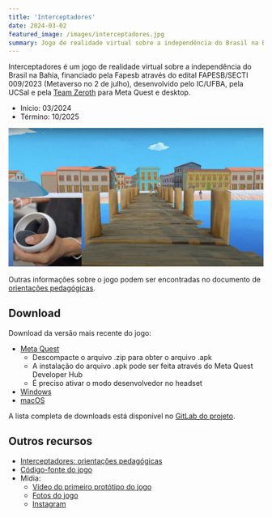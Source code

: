 ```yaml
---
title: 'Interceptadores'
date: 2024-03-02
featured_image: /images/interceptadores.jpg
summary: Jogo de realidade virtual sobre a independência do Brasil na Bahia
---
```


Interceptadores é um jogo de realidade virtual sobre a independência do Brasil na Bahia, financiado pela Fapesb através do edital FAPESB/SECTI 009/2023 (Metaverso no 2 de julho), desenvolvido pelo IC/UFBA, pela UCSal e pela [Team Zeroth](http://zeroth.team/) para Meta Quest e desktop.

<!--more-->

- Início: 03/2024
- Término: 10/2025

![Tela do Interceptadores](/images/interceptadores.jpg)

Outras informações sobre o jogo podem ser encontradas no documento de [orientações pedagógicas](https://meta-ufba.gitlab.io/docs_interceptadores).

## Download

Download da versão mais recente do jogo:

- [Meta Quest](https://gitlab.com/meta-ufba/interceptadores/-/jobs/artifacts/master/download?job=build-android)
  - Descompacte o arquivo .zip para obter o arquivo .apk
  - A instalação do arquivo .apk pode ser feita através do Meta Quest Developer Hub
  - É preciso ativar o modo desenvolvedor no headset
- [Windows](https://gitlab.com/meta-ufba/interceptadores/-/jobs/artifacts/master/download?job=build-StandaloneWindows64)
- [macOS](https://gitlab.com/meta-ufba/interceptadores/-/jobs/artifacts/master/download?job=build-StandaloneOSX)

A lista completa de downloads está disponível no
[GitLab do projeto](https://gitlab.com/meta-ufba/interceptadores/-/artifacts).

## Outros recursos

- [Interceptadores: orientações pedagógicas](https://meta-ufba.gitlab.io/docs_interceptadores)
- [Código-fonte do jogo](https://gitlab.com/meta-ufba/interceptadores)
- Mídia:
  - [Vídeo do primeiro protótipo do jogo](https://drive.google.com/file/d/1a2Uz0KuLpAU8mFO-ErECuIaWEZirRW7C/view?usp=sharing)
  - [Fotos do jogo](https://drive.google.com/drive/folders/12I82-7TiEV2lz3eIpmqcc-CybodzZM7a?usp=sharing)
  - [Instagram](https://www.instagram.com/ufba_metaverso)